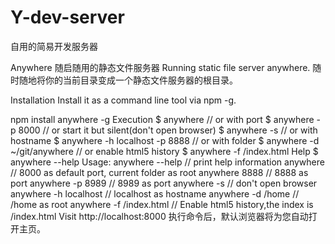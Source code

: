 # Y-dev-server
自用的简易开发服务器

Anywhere 随启随用的静态文件服务器
Running static file server anywhere. 随时随地将你的当前目录变成一个静态文件服务器的根目录。

Installation
Install it as a command line tool via npm -g.

npm install anywhere -g
Execution
$ anywhere
// or with port
$ anywhere -p 8000
// or start it but silent(don't open browser)
$ anywhere -s
// or with hostname
$ anywhere -h localhost -p 8888
// or with folder
$ anywhere -d ~/git/anywhere
// or enable html5 history
$ anywhere -f /index.html
Help
$ anywhere --help
Usage:
  anywhere --help // print help information
  anywhere // 8000 as default port, current folder as root
  anywhere 8888 // 8888 as port
  anywhere -p 8989 // 8989 as port
  anywhere -s // don't open browser
  anywhere -h localhost // localhost as hostname
  anywhere -d /home // /home as root
  anywhere -f /index.html  // Enable html5 history,the index is /index.html
Visit
http://localhost:8000
执行命令后，默认浏览器将为您自动打开主页。